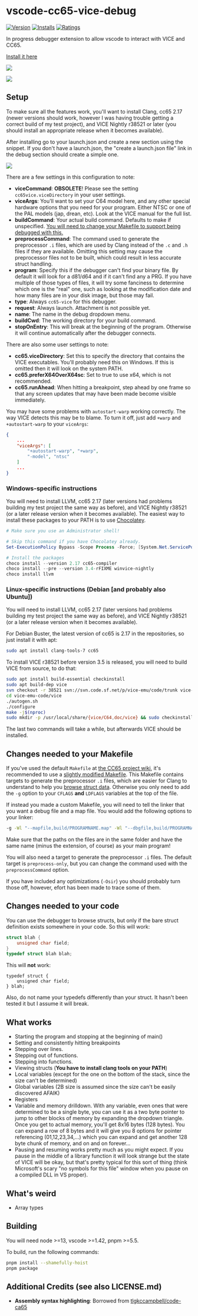# vscode-cc65-vice-debug

[![Version](https://vsmarketplacebadge.apphb.com/version/entan-gl.cc65-vice.svg)](https://marketplace.visualstudio.com/items?itemName=entan-gl.cc65-vice)
[![Installs](https://vsmarketplacebadge.apphb.com/installs-short/entan-gl.cc65-vice.svg)](https://marketplace.visualstudio.com/items?itemName=entan-gl.cc65-vice)
[![Ratings](https://vsmarketplacebadge.apphb.com/rating/entan-gl.cc65-vice.svg)](https://marketplace.visualstudio.com/items?itemName=entan-gl.cc65-vice)

In progress debugger extension to allow vscode to interact with VICE and CC65.

[Install it here](https://marketplace.visualstudio.com/items?itemName=entan-gl.cc65-vice)

<img src="https://github.com/empathicqubit/vscode-cc65-vice-debug/blob/master/images/action.png?raw=true" />

<a target="_blank" href="https://donorbox.org/cc65-vice-debugger?default_interval=o"><img src="https://d1iczxrky3cnb2.cloudfront.net/button-small-green.png" /></a>

## Setup

To make sure all the features work, you'll want to install Clang, cc65 2.17
(newer versions should work, however I was having trouble getting a correct build
of my test project), and VICE Nightly r38521 or later (you should install an
appropriate release when it becomes available).

After installing go to your launch.json and create a new section using the
snippet. If you don't have a launch.json, the "create a launch.json file" link
in the debug section should create a simple one.

<img src="https://github.com/empathicqubit/vscode-cc65-vice-debug/blob/master/images/config.png?raw=true" />

There are a few settings in this configuration to note:

- **viceCommand**: **OBSOLETE**! Please see the setting `cc65vice.viceDirectory` in your user settings.
- **viceArgs**: You'll want to set your C64 model here, and any other special
hardware options that you need for your program. Either NTSC or one of the PAL
models (jap, drean, etc). Look at the VICE manual for the full list.
- **buildCommand**: Your actual build command. Defaults to make if unspecified.
[You will need to change your Makefile to support being debugged with this.](#changes-needed-to-your-makefile)
- **preprocessCommand**: The command used to generate the preprocessor `.i`
files, which are used by Clang instead of the `.c` and `.h` files if they are
available. Omitting this setting may cause the preprocessor files not to be
built, which could result in less accurate struct handling.
- **program**: Specify this if the debugger can't find your binary file. By
default it will look for a d81/d64 and if it can't find any a PRG. If you have
multiple of those types of files, it will try some fanciness to determine which
one is the "real" one, such as looking at the modification date and how many
files are in your disk image, but those may fail.
- **type**: Always `cc65-vice` for this debugger.
- **request**: Always launch. Attachment is not possible yet.
- **name**: The name in the debug dropdown menu.
- **buildCwd**: The working directory for your build command.
- **stopOnEntry**: This will break at the beginning of the program. Otherwise
it will continue automatically after the debugger connects.

There are also some user settings to note:

- **cc65.viceDirectory**: Set this to specify the directory that contains the
VICE executables. You'll probably need this on Windows. If this is omitted then
it will look on the system PATH.
- **cc65.preferX64OverX64sc**: Set to true to use x64, which is not recommended.
- **cc65.runAhead**: When hitting a breakpoint, step ahead by one frame so that
any screen updates that may have been made become visible immediately.

You may have some problems with `autostart-warp` working correctly. The way
VICE detects this may be to blame. To turn it off, just add `+warp` and
`+autostart-warp` to your `viceArgs`:

```json
{
    ...
    "viceArgs": [
        "+autostart-warp", "+warp",
        "-model", "ntsc"
    ]
    ...
}
```

### Windows-specific instructions

You will need to install LLVM, cc65 2.17 (later versions had problems building
my test project the same way as before), and VICE Nightly r38521 (or a later
release version when it becomes available). The easiest way to install these
packages to your PATH is to use [Chocolatey](https://chocolatey.org/).

```powershell
# Make sure you use an Administrator shell!

# Skip this command if you have Chocolatey already.
Set-ExecutionPolicy Bypass -Scope Process -Force; [System.Net.ServicePointManager]::SecurityProtocol = [System.Net.ServicePointManager]::SecurityProtocol -bor 3072; iex ((New-Object System.Net.WebClient).DownloadString('https://chocolatey.org/install.ps1'))

# Install the packages
choco install --version 2.17 cc65-compiler
choco install --pre --version 3.4-rFIXME winvice-nightly
choco install llvm
```

### Linux-specific instructions (Debian \[and probably also Ubuntu\])

You will need to install LLVM, cc65 2.17 (later versions had problems building
my test project the same way as before), and VICE Nightly r38521 (or a later
release version when it becomes available).

For Debian Buster, the latest version of cc65 is 2.17 in the repositories, so
just install it with apt:

```sh
sudo apt install clang-tools-7 cc65
```

To install VICE r38521 before version 3.5 is released, you will need to build
VICE from source, to do that:

```sh
sudo apt install build-essential checkinstall
sudo apt build-dep vice
svn checkout -r 38521 svn://svn.code.sf.net/p/vice-emu/code/trunk vice-emu-code
cd vice-emu-code/vice
./autogen.sh
./configure
make -j$(nproc)
sudo mkdir -p /usr/local/share/{vice/C64,doc/vice} && sudo checkinstall -y --exclude=/home --install=yes --pkgname=vice --pkgversion=3.4-r38521 --summary='VICE is a Commodore 64 emulator. This is a version I built to be able to use new features required by VSCode.' --provides=vice --requires='libasound2, libatk1.0-0, libc6, libcairo-gobject2, libcairo2, libfontconfig1, libgcc1, libgdk-pixbuf2.0-0, libgl1, libglew2.1, libglib2.0-0, libgtk-3-0, libjpeg62-turbo, libpango-1.0-0, libpangocairo-1.0-0, libpng16-16, libpulse0, libreadline7, libstdc++6, zlib1g' --nodoc make install
```

The last two commands will take a while, but afterwards VICE should be installed.

## Changes needed to your Makefile

If you've used the default `Makefile` at
[the CC65 project wiki](https://github.com/cc65/wiki/wiki/Bigger-Projects#the-makefile-itself),
it's recommended to use a [slightly modified Makefile](src/tests/simple-project/Makefile).
This Makefile contains targets to generate the preprocessor `.i` files, which
are easier for Clang to understand to help you [browse struct data](#changes-needed-to-your-system).
Otherwise you only need to add the `-g` option to your `CFLAGS` **and** `LDFLAGS`
variables at the top of the file.

If instead you made a custom Makefile, you will need to tell the linker that
you want a debug file and a map file. You would add the following options to
your linker:

```sh
-g -Wl "--mapfile,build/PROGRAMNAME.map" -Wl "--dbgfile,build/PROGRAMNAME.dbg"
```

Make sure that the paths on the files are in the same folder and have the same
name (minus the extension, of course) as your main program!

You will also need a target to generate the preprocessor `.i` files. The default
target is `preprocess-only`, but you can change the command used with the
`preprocessCommand` option.

If you have included any optimizations (`-Osir`) you should probably turn those
off, however, efort has been made to trace some of them.

## Changes needed to your code

You can use the debugger to browse structs, but only if the bare struct definition
exists somewhere in your code. So this will work:

```c
struct blah {
    unsigned char field;
}
typedef struct blah blah;
```

This will **not** work:

```
typedef struct {
    unsigned char field;
} blah;
```

Also, do not name your typedefs differently than your struct. It hasn't been
tested it but I assume it will break.

## What works

- Starting the program and stopping at the beginning of main()
- Setting and consistently hitting breakpoints
- Stepping over lines.
- Stepping out of functions.
- Stepping into functions.
- Viewing structs (**You have to install clang tools on your PATH**)
- Local variables (except for the one on the bottom of the stack, since the
size can't be determined)
- Global variables (2B size is assumed since the size can't be easily discovered AFAIK)
- Registers
- Variable and memory drilldown. With any variable, even ones that were
determined to be a single byte, you can use it as a two byte pointer to jump to
other blocks of memory by expanding the dropdown triangle. Once you get to actual
memory, you'll get 8x16 bytes (128 bytes). You can expand a row of 8 bytes and
it will give you 8 options for pointer referencing (01,12,23,34,...) which you
can expand and get another 128 byte chunk of memory, and on and on forever...
- Pausing and resuming works pretty much as you might expect. If you pause in
the middle of a library function it will look strange but the state of VICE will
be okay, but that's pretty typical for this sort of thing (think Microsoft's
scary "no symbols for this file" window when you pause on a compiled DLL in VS proper).

## What's weird

- Array types

## Building

You will need node >=13, vscode >=1.42, pnpm >=5.5.

To build, run the following commands:

```sh
pnpm install --shamefully-hoist
pnpm package
```

## Additional Credits (see also LICENSE.md)

* **Assembly syntax highlighting**: Borrowed from [tlgkccampbell/code-ca65](https://github.com/tlgkccampbell/code-ca65)

